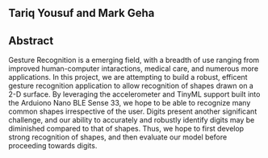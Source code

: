 ## Tariq Yousuf and Mark Geha

## Abstract

Gesture Recognition is a emerging field, with a breadth of use ranging from improved human-computer intaractions, medical care, and numerous more applications.
In this project, we are attempting to build a robust, efficent gesture recognition application to allow recognition of shapes drawn on a 2-D surface.
By leveraging the accelerometer and TinyML support built into the Arduiono Nano BLE Sense 33, we hope to be able to recognize many common shapes irrespective of the user.
Digits present another significant challenge, and our ability to accurately and robustly identify digits may be diminished compared to that of shapes.
Thus, we hope to first develop strong recognition of shapes, and then evaluate our model before proceeding towards digits. 



